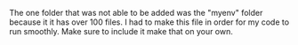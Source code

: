 The one folder that was not able to be added was the "myenv" folder 
because it it has over 100 files. 
I had to make this file in order for my code to run smoothly. 
Make sure to include it make that on your own.

